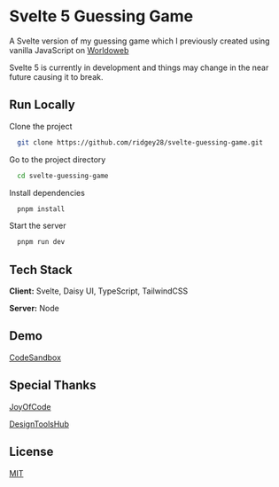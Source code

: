 
# Svelte 5 Guessing Game

A Svelte version of my guessing game which I previously created using vanilla JavaScript on
[Worldoweb](https://www.worldoweb.co.uk/2020/easy-javascript-guessing-game-part-1)

Svelte 5 is currently in development and things may change in the near future causing it to break.


## Run Locally

Clone the project

```bash
  git clone https://github.com/ridgey28/svelte-guessing-game.git
```

Go to the project directory

```bash
  cd svelte-guessing-game
```

Install dependencies

```bash
  pnpm install
```

Start the server

```bash
  pnpm run dev
```


## Tech Stack

**Client:** Svelte, Daisy UI, TypeScript, TailwindCSS

**Server:** Node


## Demo

[CodeSandbox](https://k5zsrg-5173.csb.app/)

## Special Thanks

[JoyOfCode](https://youtu.be/HnNgkwHZIII?si=Ciip31MDD81hmazl)

[DesignToolsHub](https://www.designtoolshub.com/universal/logo-generator)

## License

[MIT](https://choosealicense.com/licenses/mit/)